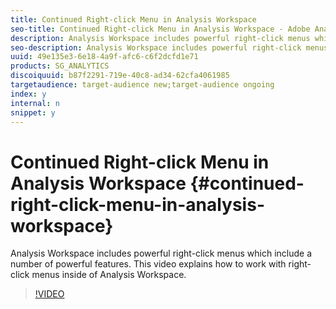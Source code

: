 ```yaml
---
title: Continued Right-click Menu in Analysis Workspace
seo-title: Continued Right-click Menu in Analysis Workspace - Adobe Analytics
description: Analysis Workspace includes powerful right-click menus which include a number of powerful features. This video explains how to work with right-click menus inside of Analysis Workspace.
seo-description: Analysis Workspace includes powerful right-click menus which include a number of powerful features. This video explains how to work with right-click menus inside of Analysis Workspace. - Adobe Analytics
uuid: 49e135e3-6e18-4a9f-afc6-c6f2dcfd1e71
products: SG_ANALYTICS
discoiquuid: b87f2291-719e-40c8-ad34-62cfa4061985
targetaudience: target-audience new;target-audience ongoing
index: y
internal: n
snippet: y
---
```


# Continued Right-click Menu in Analysis Workspace {#continued-right-click-menu-in-analysis-workspace}

Analysis Workspace includes powerful right-click menus which include a number of powerful features. This video explains how to work with right-click menus inside of Analysis Workspace.

>[!VIDEO](https://video.tv.adobe.com/v/23982/?quality=12)